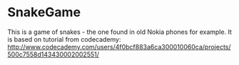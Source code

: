 SnakeGame
==========

This is a game of snakes - the one found in old Nokia phones for example. It is based on tutorial from codecademy: http://www.codecademy.com/users/4f0bcf883a6ca300010060ca/projects/500c7558d143430002002551/

